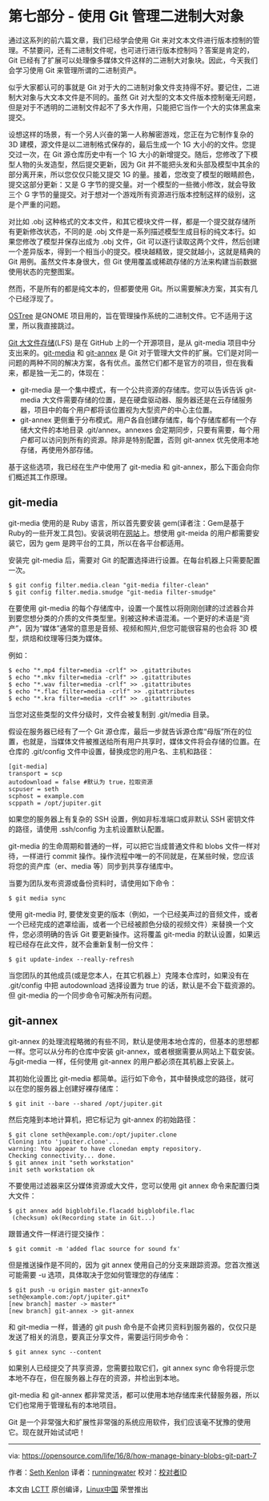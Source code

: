 第七部分 - 使用 Git 管理二进制大对象
=====================


通过这系列的前六篇文章，我们已经学会使用 Git 来对文本文件进行版本控制的管理。不禁要问，还有二进制文件呢，也可进行进行版本控制吗？答案是肯定的，Git 已经有了扩展可以处理像多媒体文件这样的二进制大对象块。因此，今天我们会学习使用 Git 来管理所谓的二进制资产。

似乎大家都认可的事就是 Git 对于大的二进制对象文件支持得不好。要记住，二进制大对象与大文本文件是不同的。虽然 Git 对大型的文本文件版本控制毫无问题，但是对于不透明的二进制文件起不了多大作用，只能把它当作一个大的实体黑盒来提交。

设想这样的场景，有一个另人兴奋的第一人称解密游戏，您正在为它制作复杂的 3D 建模，源文件是以二进制格式保存的，最后生成一个 1G 大小的的文件。您提交过一次，在 Git 源仓库历史中有一个 1G 大小的新增提交。随后，您修改了下模型人物的头发造型，然后提交更新，因为 Git 并不能把头发和头部及模型中其余的部分离开来，所以您仅仅只能又提交 1G 的量。接着，您改变了模型的眼睛颜色，提交这部分更新：又是 G 字节的提交量。对一个模型的一些微小修改，就会导致三个 G 字节的量提交。对于想对一个游戏所有资源进行版本控制这样的级别，这是个严重的问题。

对比如 .obj 这种格式的文本文件，和其它模块文件一样，都是一个提交就存储所有更新修改状态，不同的是 .obj 文件是一系列描述模型生成目标的纯文本行。如果您修改了模型并保存出成为 .obj 文件，Git 可以逐行读取这两个文件，然后创建一个差异版本，得到一个相当小的提交。模块越精致，提交就越小，这就是精典的 Git 用例。虽然文件本身很大，但 Git 使用覆盖或稀疏存储的方法来构建当前数据使用状态的完整图案。

然而，不是所有的都是纯文本的，但都要使用 Git。所以需要解决方案，其实有几个已经浮现了。

[OSTree](https://ostree.readthedocs.io/en/latest/) 是GNOME 项目用的，旨在管理操作系统的二进制文件。它不适用于这里，所以我直接跳过。

[Git 大文件存储](https://git-lfs.github.com/)(LFS) 是在 GitHub 上的一个开源项目，是从 git-media 项目中分支出来的。[git-media](https://github.com/alebedev/git-media) 和 [git-annex](https://git-annex.branchable.com/walkthrough/) 是 Git 对于管理大文件的扩展。它们是对同一问题的两种不同的解决方案，各有优点。虽然它们都不是官方的项目，但在我看来，都是独一无二的，体现在：

*  git-media 是一个集中模式，有一个公共资源的存储库。您可以告诉告诉 git-media 大文件需要存储的位置，是在硬盘驱动器、服务器还是在云存储服务器，项目中的每个用户都将该位置视为大型资产的中心主位置。
*   git-annex 更侧重于分布模式。用户各自创建存储库，每个存储库都有一个存储大文件的本地目录 .git/annex。annexes 会定期同步，只要有需要，每个用户都可以访问到所有的资源。除非是特别配置，否则 git-annex 优先使用本地存储，再使用外部存储。

基于这些选项，我已经在生产中使用了 git-media 和 git-annex，那么下面会向你们概述其工作原理。	


## git-media


git-media 使用的是 Ruby 语言，所以首先要安装 gem(译者注：Gem是基于Ruby的一些开发工具包)。安装说明在[网站](https://github.com/alebedev/git-media)上。想使用 git-meida 的用户都需要安装它，因为 gem 是跨平台的工具，所以在各平台都适用。

安装完 git-media 后，需要对 Git 的配置选择进行设置。在每台机器上只需要配置一次。

```
$ git config filter.media.clean "git-media filter-clean"
$ git config filter.media.smudge "git-media filter-smudge"
```

在要使用 git-media 的每个存储库中，设置一个属性以将刚刚创建的过滤器合并到要您想分类的介质的文件类型里。别被这种术语混淆。一个更好的术语是“资产”，因为“媒体”通常的意思是音频、视频和照片,但您可能很容易的也会将 3D 模型，烘焙和纹理等归类为媒体。

例如：

```
$ echo "*.mp4 filter=media -crlf" >> .gitattributes
$ echo "*.mkv filter=media -crlf" >> .gitattributes
$ echo "*.wav filter=media -crlf" >> .gitattributes
$ echo "*.flac filter=media -crlf" >> .gitattributes
$ echo "*.kra filter=media -crlf" >> .gitattributes
```

当您对这些类型的文件分级时，文件会被复制到 .git/media 目录。

假设在服务器已经有了一个 Git 源仓库，最后一步就告诉源仓库“母版”所在的位置，也就是，当媒体文件被推送给所有用户共享时，媒体文件将会存储的位置。在仓库的 .git/config 文件中设置，替换成您的用户名、主机和路径：

```
[git-media]
transport = scp
autodownload = false #默认为 true，拉取资源
scpuser = seth
scphost = example.com
scppath = /opt/jupiter.git
```

如果您的服务器上有复杂的 SSH 设置，例如非标准端口或非默认 SSH 密钥文件的路径，请使用 .ssh/config 为主机设置默认配置。

git-media 的生命周期和普通的一样，可以把它当成普通文件和 blobs 文件一样对待，一样进行 commit 操作。操作流程中唯一的不同就是，在某些时候，您应该将您的资产库（er、media 等）同步到共享存储库中。

当要为团队发布资源或备份资料时，请使用如下命令：

```
$ git media sync
```

使用 git-media 时, 要使发变更的版本（例如，一个已经美声过的音频文件，或者一个已经完成的遮罩绘画，或者一个已经被颜色分级的视频文件）来替换一个文件，您必须明确的告诉 Git 要更新操作。这将覆盖 git-media 的默认设置，如果远程已经存在此文件，就不会重新复制一份文件：

```
$ git update-index --really-refresh
```

当您团队的其他成员(或是您本人，在其它机器上）克隆本仓库时，如果没有在 .git/config 中把 autodownload 选择设置为 true 的话，默认是不会下载资源的。但 git-media 的一个同步命令可解决所有问题。

## git-annex

git-annex 的处理流程略微的有些不同，默认是使用本地仓库的，但基本的思想都一样。您可以从分布的仓库中安装 git-annex，或者根据需要从网站上下载安装。与git-media 一样，任何使用 git-annex 的用户都必须在其机器上安装上。

其初始化设置比 git-media 都简单。运行如下命令，其中替换成您的路径，就可以在您的服务器上创建好裸存储库：

```
$ git init --bare --shared /opt/jupiter.git
```

然后克隆到本地计算机，把它标记为 git-annex 的初始路径：

```
$ git clone seth@example.com:/opt/jupiter.clone
Cloning into 'jupiter.clone'... 
warning: You appear to have clonedan empty repository. 
Checking connectivity... done.
$ git annex init "seth workstation" 
init seth workstation ok
```

不要使用过滤器来区分媒体资源或大文件，您可以使用 git annex 命令来配置归类大文件：

```
$ git annex add bigblobfile.flacadd bigblobfile.flac
 (checksum) ok(Recording state in Git...)
```

跟普通文件一样进行提交操作：

```
$ git commit -m 'added flac source for sound fx'
```

但是推送操作是不同的，因为 git annex 使用自己的分支来跟踪资源。您首次推送可能需要 -u 选项，具体取决于您如何管理您的存储库：

```
$ git push -u origin master git-annexTo seth@example.com:/opt/jupiter.git* 
[new branch] master -> master* 
[new branch] git-annex -> git-annex
```

和 git-media 一样，普通的 git push 命令是不会拷贝资料到服务器的，仅仅只是发送了相关的消息，要真正分享文件，需要运行同步命令：

```
$ git annex sync --content
```

如果别人已经提交了共享资源，您需要拉取它们，git annex sync 命令将提示您本地不存在，但在服务器上存在的资源，并检出到本地。

git-media 和 git-annex 都非常灵活，都可以使用本地存储库来代替服务器，所以它们也常用于管理私有的本地项目。

Git 是一个非常强大和扩展性非常强的系统应用软件，我们应该毫不犹豫的使用它。现在就开始试试吧！

--------------------------------------------------------------------------------

via: https://opensource.com/life/16/8/how-manage-binary-blobs-git-part-7

作者：[Seth Kenlon][a]
译者：[runningwater](https://github.com/runningwater)
校对：[校对者ID](https://github.com/校对者ID)

本文由 [LCTT](https://github.com/LCTT/TranslateProject) 原创编译，[Linux中国](https://linux.cn/) 荣誉推出

[a]: https://opensource.com/users/seth
